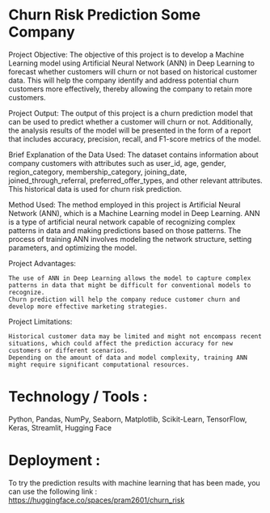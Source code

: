 # Churn Risk Prediction Some Company

Project Objective:
The objective of this project is to develop a Machine Learning model using Artificial Neural Network (ANN) in Deep Learning to forecast whether customers will churn or not based on historical customer data. This will help the company identify and address potential churn customers more effectively, thereby allowing the company to retain more customers.

Project Output:
The output of this project is a churn prediction model that can be used to predict whether a customer will churn or not. Additionally, the analysis results of the model will be presented in the form of a report that includes accuracy, precision, recall, and F1-score metrics of the model.

Brief Explanation of the Data Used:
The dataset contains information about company customers with attributes such as user_id, age, gender, region_category, membership_category, joining_date, joined_through_referral, preferred_offer_types, and other relevant attributes. This historical data is used for churn risk prediction.

Method Used:
The method employed in this project is Artificial Neural Network (ANN), which is a Machine Learning model in Deep Learning. ANN is a type of artificial neural network capable of recognizing complex patterns in data and making predictions based on those patterns. The process of training ANN involves modeling the network structure, setting parameters, and optimizing the model.

Project Advantages:

    The use of ANN in Deep Learning allows the model to capture complex patterns in data that might be difficult for conventional models to recognize.
    Churn prediction will help the company reduce customer churn and develop more effective marketing strategies.

Project Limitations:

    Historical customer data may be limited and might not encompass recent situations, which could affect the prediction accuracy for new customers or different scenarios.
    Depending on the amount of data and model complexity, training ANN might require significant computational resources.

# Technology / Tools :
Python,  Pandas,  NumPy,  Seaborn,  Matplotlib,  Scikit-Learn, TensorFlow, Keras, Streamlit, Hugging Face

# Deployment :
To try the prediction results with machine learning that has been made, you can use the following link : https://huggingface.co/spaces/pram2601/churn_risk
